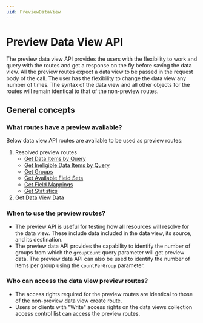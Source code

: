 ```yaml
---
uid: PreviewDataView
---
```


# Preview Data View API

The preview data view API provides the users with the flexibility to work and query with the routes and get a response on the fly before saving the data view. All the preview routes expect a data view to be passed in the request body of the call. The user has the flexibility to change the data view any number of times. The syntax of the data view and all other objects for the routes will remain identical to that of the non-preview routes.

## General concepts

### What routes have a preview available?
Below data view API routes are available to be used as preview routes:

1. Resolved preview routes
    - [Get Data Items by Query](xref:ResolvedDataViewPreviewAPI#Get-Data-Items-by-Query)
    - [Get Ineligible Data Items by Query](xref:ResolvedDataViewPreviewAPI#Get-Ineligible-Data-Items-by-Query)
    - [Get Groups](xref:ResolvedDataViewPreviewAPI#Get-Groups)
    - [Get Available Field Sets](xref:ResolvedDataViewPreviewAPI#Get-Available-Field-Sets)
    - [Get Field Mappings](xref:ResolvedDataViewPreviewAPI#Get-Field-Mappings)
    - [Get Statistics](xref:ResolvedDataViewPreviewAPI#Get-Statistics)
2. [Get Data View Data](xref:DataViewsPreviewDataAPI#Get-Data-View-Data)

### When to use the preview routes?
* The preview API is useful for testing how all resources will resolve for the data view. These include data included in the data view, its source, and its destination. 
* The preview data API provides the capability to identify the number of groups from which the `groupCount` query parameter will get preview data. The preview data API can also be used to identify the number of items per group using the `countPerGroup` parameter.

### Who can access the data view preview routes?

* The access rights required for the preview routes are identical to those of the non-preview data view create route.
* Users or clients with "Write" access rights on the data views collection access control list can access the preview routes.
